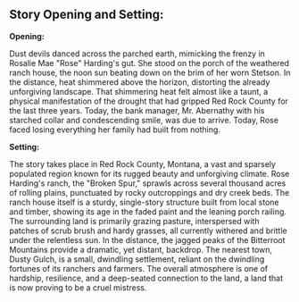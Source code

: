 ## Story Opening and Setting:

**Opening:**

Dust devils danced across the parched earth, mimicking the frenzy in Rosalie Mae "Rose" Harding's gut. She stood on the porch of the weathered ranch house, the noon sun beating down on the brim of her worn Stetson. In the distance, heat shimmered above the horizon, distorting the already unforgiving landscape. That shimmering heat felt almost like a taunt, a physical manifestation of the drought that had gripped Red Rock County for the last three years. Today, the bank manager, Mr. Abernathy with his starched collar and condescending smile, was due to arrive. Today, Rose faced losing everything her family had built from nothing.

**Setting:**

The story takes place in Red Rock County, Montana, a vast and sparsely populated region known for its rugged beauty and unforgiving climate. Rose Harding's ranch, the "Broken Spur," sprawls across several thousand acres of rolling plains, punctuated by rocky outcroppings and dry creek beds. The ranch house itself is a sturdy, single-story structure built from local stone and timber, showing its age in the faded paint and the leaning porch railing. The surrounding land is primarily grazing pasture, interspersed with patches of scrub brush and hardy grasses, all currently withered and brittle under the relentless sun. In the distance, the jagged peaks of the Bitterroot Mountains provide a dramatic, yet distant, backdrop. The nearest town, Dusty Gulch, is a small, dwindling settlement, reliant on the dwindling fortunes of its ranchers and farmers. The overall atmosphere is one of hardship, resilience, and a deep-seated connection to the land, a land that is now proving to be a cruel mistress.
